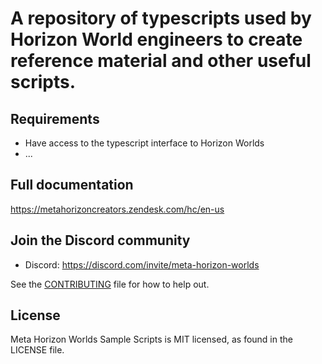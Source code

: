 
# A repository of typescripts used by Horizon World engineers to create reference material and other useful scripts.


## Requirements
* Have access to the typescript interface to Horizon Worlds
* ...

## Full documentation
https://metahorizoncreators.zendesk.com/hc/en-us

## Join the Discord community
* Discord: https://discord.com/invite/meta-horizon-worlds

See the [CONTRIBUTING](CONTRIBUTING.md) file for how to help out.

## License
 Meta Horizon Worlds Sample Scripts is MIT licensed, as found in the LICENSE file.